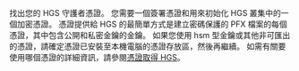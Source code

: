 找出您的 HGS 守護者憑證。 您需要一個簽署憑證和用來初始化 HGS 叢集中的一個加密憑證。
憑證提供給 HGS 的最簡單方式是建立密碼保護的 PFX 檔案的每個憑證，其中包含公開和私密金鑰的金鑰。 如果您使用 hsm 型金鑰或其他非可匯出的憑證，請確定憑證已安裝至本機電腦的憑證存放區，然後再繼續。
如需有關要使用哪個憑證的詳細資訊，請參閱[憑證取得 HGS](https://docs.microsoft.com/windows-server/virtualization/guarded-fabric-shielded-vm/guarded-fabric-obtain-certs)。

<!-- Appears in guarded-fabric-initialize-hgs-ad-mode-default.md and guarded-fabric-initialize-hgs-tpm-mode-default.md
-->
